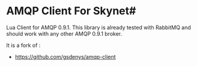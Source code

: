 # AMQP Client For Skynet#

Lua Client for AMQP 0.9.1. This library is already tested with RabbitMQ and should work with any other AMQP 0.9.1 broker.

It is a fork of : 
* https://github.com/gsdenys/amqp-client
